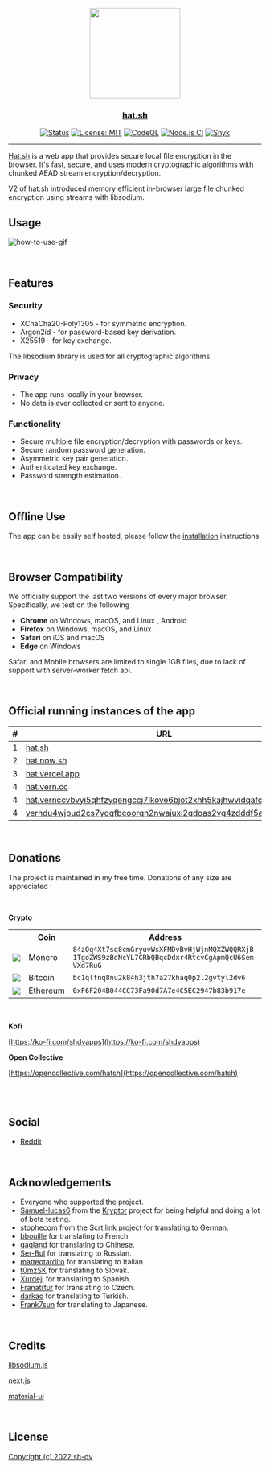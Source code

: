 <p align="center">
  <a href="#" rel="noopener">
 <img src="https://i.imgur.com/8b0GE2B.png" width="180"></a>
</p>

<a href="https://hat.sh" style="color:#000"><h3 align="center">hat.sh</h3></a>

<div align="center">

[![Status](https://img.shields.io/badge/status-active-success.svg)](#)
[![License: MIT](https://img.shields.io/badge/license-MIT-blue.svg)](#)
[![CodeQL](https://github.com/sh-dv/hat.sh/actions/workflows/codeql-analysis.yml/badge.svg)](https://github.com/sh-dv/hat.sh/actions/workflows/codeql-analysis.yml)
[![Node.js CI](https://github.com/sh-dv/hat.sh/actions/workflows/node.js.yml/badge.svg?branch=master)](https://github.com/sh-dv/hat.sh/actions/workflows/node.js.yml)
[![Snyk](https://github.com/sh-dv/hat.sh/actions/workflows/snyk.yml/badge.svg)](https://github.com/sh-dv/hat.sh/actions/workflows/snyk.yml)

</div>

---

[Hat.sh](https://hat.sh) is a web app that provides secure local file encryption in the browser. It's fast, secure, and uses modern cryptographic algorithms with chunked AEAD stream encryption/decryption.

V2 of hat.sh introduced memory efficient in-browser large file chunked encryption using streams with libsodium.

## Usage

![how-to-use-gif](https://i.imgur.com/NbAZOgP.gif)

<br>

## Features

### Security

- XChaCha20-Poly1305 - for symmetric encryption.
- Argon2id - for password-based key derivation.
- X25519 - for key exchange.

The libsodium library is used for all cryptographic algorithms.

### Privacy

- The app runs locally in your browser.
- No data is ever collected or sent to anyone.​

### Functionality

- Secure multiple file encryption/decryption with passwords or keys.
- Secure random password generation.
- Asymmetric key pair generation.
- Authenticated key exchange.
- Password strength estimation.

<br>

## Offline Use

The app can be easily self hosted, please follow the [installation](https://hat.sh/about/#installation) instructions.

<br>

## Browser Compatibility

We officially support the last two versions of every major browser. Specifically, we test on the following

- **Chrome** on Windows, macOS, and Linux , Android
- **Firefox** on Windows, macOS, and Linux
- **Safari** on iOS and macOS
- **Edge** on Windows

Safari and Mobile browsers are limited to single 1GB files, due to lack of support with server-worker fetch api.

<br>

## Official running instances of the app

| #   | URL                                       |
| --- | ----------------------------------------- |
| 1   | [hat.sh](https://hat.sh/)                 |
| 2   | [hat.now.sh](https://hat.now.sh/)         |
| 3   | [hat.vercel.app](https://hat.vercel.app/) |
| 4   | [hat.vern.cc](https://hat.vern.cc/)        |
| 4   | [hat.vernccvbvyi5qhfzyqengccj7lkove6bjot2xhh5kajhwvidqafczrad.onion](http://hat.vernccvbvyi5qhfzyqengccj7lkove6bjot2xhh5kajhwvidqafczrad.onion/) |
| 4   | [verndu4wjpud2cs7yoqfbcoorqn2nwajuxi2qdoas2vg4zdddf5a.b32.i2p](http://verndu4wjpud2cs7yoqfbcoorqn2nwajuxi2qdoas2vg4zdddf5a.b32.i2p/)

<br>

## Donations

The project is maintained in my free time. Donations of any size are appreciated :

<br>

<div>

<strong>Crypto</strong>

  <table>
    <tr>
      <th></th>
      <th>Coin</th>
      <th>Address</th>
    </tr>
    <tr>
      <td><img src="https://i.imgur.com/utSCHpB.png" /></td>
      <td>Monero</td>
      <td style="word-break: break-word">
        <code
          >84zQq4Xt7sq8cmGryuvWsXFMDvBvHjWjnMQXZWQQRXjB1TgoZWS9zBdNcYL7CRbQBqcDdxr4RtcvCgApmQcU6SemVXd7RuG</code
        >
      </td>
    </tr>
    <tr>
      <td><img src="https://i.imgur.com/imvYFLR.png" /></td>
      <td>Bitcoin</td>
      <td><code>bc1qlfnq8nu2k84h3jth7a27khaq0p2l2gvtyl2dv6</code></td>
    </tr>
    <tr>
      <td><img src="https://i.imgur.com/a4vLbjm.png" /></td>
      <td>Ethereum</td>
      <td><code>0xF6F204B044CC73Fa90d7A7e4C5EC2947b83b917e</code></td>
    </tr>
  </table>

  <br>
  
  <strong>Kofi</strong>

[https://ko-fi.com/shdvapps](https://ko-fi.com/shdvapps)

<strong>Open Collective</strong>

[https://opencollective.com/hatsh](https://opencollective.com/hatsh)

</div>

<br>
<br>

## Social

- [Reddit](https://reddit.com/r/hatsh)

<br>

## Acknowledgements

- Everyone who supported the project.
- [Samuel-lucas6](https://github.com/samuel-lucas6) from the [Kryptor](https://github.com/samuel-lucas6/Kryptor) project for being helpful and doing a lot of beta testing.
- [stophecom](https://github.com/stophecom) from the [Scrt.link](https://scrt.link/) project for translating to German.
- [bbouille](https://github.com/bbouille) for translating to French.
- [qaqland](https://github.com/qaqland) for translating to Chinese.
- [Ser-Bul](https://github.com/Ser-Bul) for translating to Russian.
- [matteotardito](https://github.com/matteotardito) for translating to Italian.
- [t0mzSK](https://github.com/t0mzSK) for translating to Slovak.
- [Xurdejl](https://github.com/Xurdejl) for translating to Spanish.
- [Franatrtur](https://github.com/Franatrtur) for translating to Czech.
- [darkao](https://github.com/darkao) for translating to Turkish.
- [Frank7sun](https://github.com/Frank7sun) for translating to Japanese.

<br>

## Credits

[libsodium.js](https://github.com/jedisct1/libsodium.js)

[next.js](https://nextjs.org/)

[material-ui](https://material-ui.com/)

<br>

## License

[Copyright (c) 2022 sh-dv](https://github.com/sh-dv/hat.sh/blob/master/LICENSE)
